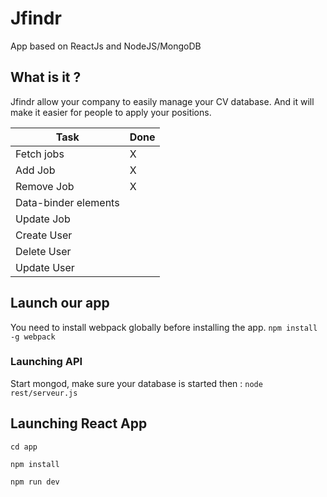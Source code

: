 # Jfindr
App based on ReactJs and NodeJS/MongoDB
## What is it ?
Jfindr allow your company to easily manage your CV database. And it will make it easier for people to apply your positions.

| Task          | Done          |
| ------------- | ------------- |
| Fetch jobs    | X             |
| Add Job       | X             |
| Remove Job    | X             |
| Data-binder elements    |               |
| Update Job    |               |
| Create User    |              |
| Delete User    |               |
| Update User    |               |

## Launch our app
You need to install webpack globally before installing the app.
`npm install -g webpack`

### Launching API
Start mongod, make sure your database is started then :
`node rest/serveur.js`

## Launching React App
`cd app`

`npm install`

`npm run dev`
